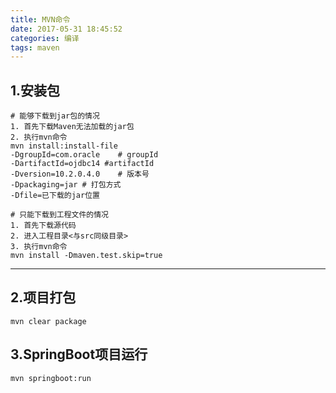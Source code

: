 ```yaml
---
title: MVN命令
date: 2017-05-31 18:45:52
categories: 编译
tags: maven
---
```


## 1.安装包

<!-- more -->

```
# 能够下载到jar包的情况
1. 首先下载Maven无法加载的jar包
2. 执行mvn命令
mvn install:install-file
-DgroupId=com.oracle    # groupId
-DartifactId=ojdbc14 #artifactId
-Dversion=10.2.0.4.0    # 版本号
-Dpackaging=jar # 打包方式
-Dfile=已下载的jar位置

# 只能下载到工程文件的情况
1. 首先下载源代码
2. 进入工程目录<与src同级目录>
3. 执行mvn命令
mvn install -Dmaven.test.skip=true
```

---

## 2.项目打包
```
mvn clear package
```

## 3.SpringBoot项目运行
```
mvn springboot:run
```
